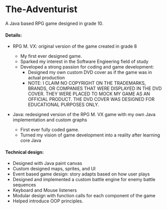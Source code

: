 # The-Adventurist
A Java based RPG game designed in grade 10.

#### Details:
- RPG M. VX: original version of the game created in grade 8
    - My first ever designed game.
    - Sparked my interest in the Software Engieering field of study
    - Developed a strong passion for coding and game development:
        - Designed my own custom DVD cover as if the game was in actual production
        - NOTE: I CLAIM NO COPYRIGHT ON THE TRADEMARKS, BRANDS, OR COMPANIES THAT WERE DISPLAYED IN THE DVD COVER. THEY WERE PLACED TO MOCK MY GAME AS AN OFFICIAL PRODUCT. THE DVD COVER WAS DESIGNED FOR EDUCATIONAL PURPOSES ONLY.

- Java: redesigned version of the RPG M. VX game with my own Java implementation and custom graphs 
    - First ever fully coded game.
    - Turned my vision of game development into a reality after learning core Java

#### Technical design:
- Designed with Java paint canvas
- Custom designed maps, sprites, and UI
- Event based game design: story adapts based on how user plays
- Designed and implemented a custom battle engine for enemy battle sequences
- Keyboard and Mouse listeners
- Modular design with function calls for each component of the game
- Helped introduce OOP principles.